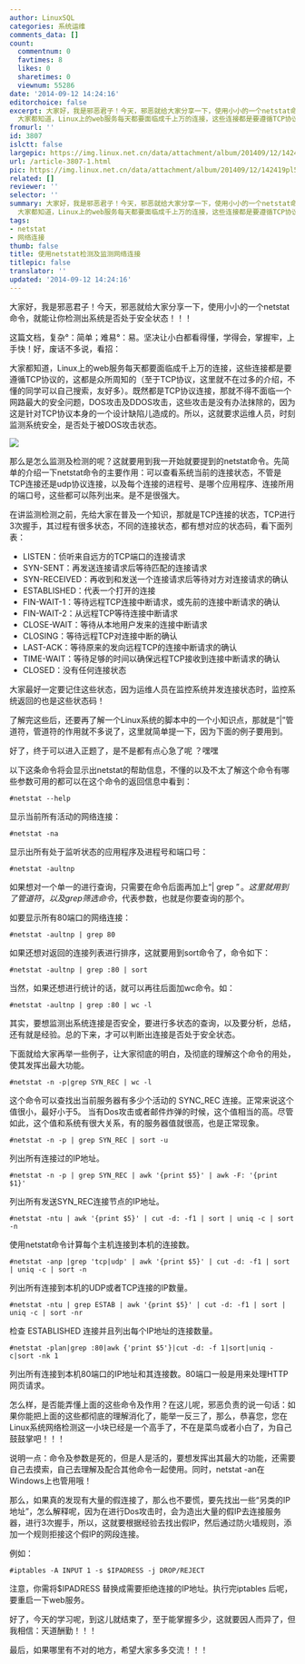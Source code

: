 ```yaml
---
author: LinuxSQL
categories: 系统运维
comments_data: []
count:
  commentnum: 0
  favtimes: 8
  likes: 0
  sharetimes: 0
  viewnum: 55286
date: '2014-09-12 14:24:16'
editorchoice: false
excerpt: 大家好，我是邪恶君子！今天，邪恶就给大家分享一下，使用小小的一个netstat命令，就能让你检测出系统是否处于安全状态！！！ 这篇文档，复杂：简单；难易：易。坚决让小白都看得懂，学得会，掌握牢，上手快！好，废话不多说，看招：
  大家都知道，Linux上的web服务每天都要面临成千上万的连接，这些连接都是要遵循TCP协议的，这都是众所周知的（至于TCP协议，这里就不在过多的介绍，不懂的同学可以自己搜索，友好多）。既然都是TCP协议连接，那就不得不面临一个网路最大的安全问题，DOS攻击及DDOS攻击，这些攻击是没有办法抹除的，因为这
fromurl: ''
id: 3807
islctt: false
largepic: https://img.linux.net.cn/data/attachment/album/201409/12/142419pl5uu9iwwxuxa25a.jpg
url: /article-3807-1.html
pic: https://img.linux.net.cn/data/attachment/album/201409/12/142419pl5uu9iwwxuxa25a.jpg.thumb.jpg
related: []
reviewer: ''
selector: ''
summary: 大家好，我是邪恶君子！今天，邪恶就给大家分享一下，使用小小的一个netstat命令，就能让你检测出系统是否处于安全状态！！！ 这篇文档，复杂：简单；难易：易。坚决让小白都看得懂，学得会，掌握牢，上手快！好，废话不多说，看招：
  大家都知道，Linux上的web服务每天都要面临成千上万的连接，这些连接都是要遵循TCP协议的，这都是众所周知的（至于TCP协议，这里就不在过多的介绍，不懂的同学可以自己搜索，友好多）。既然都是TCP协议连接，那就不得不面临一个网路最大的安全问题，DOS攻击及DDOS攻击，这些攻击是没有办法抹除的，因为这
tags:
- netstat
- 网络连接
thumb: false
title: 使用netstat检测及监测网络连接
titlepic: false
translator: ''
updated: '2014-09-12 14:24:16'
---
```


大家好，我是邪恶君子！今天，邪恶就给大家分享一下，使用小小的一个netstat命令，就能让你检测出系统是否处于安全状态！！！


这篇文档，复杂°：简单；难易°：易。坚决让小白都看得懂，学得会，掌握牢，上手快！好，废话不多说，看招：


大家都知道，Linux上的web服务每天都要面临成千上万的连接，这些连接都是要遵循TCP协议的，这都是众所周知的（至于TCP协议，这里就不在过多的介绍，不懂的同学可以自己搜索，友好多）。既然都是TCP协议连接，那就不得不面临一个网路最大的安全问题，DOS攻击及DDOS攻击，这些攻击是没有办法抹除的，因为这是针对TCP协议本身的一个设计缺陷儿造成的。所以，这就要求运维人员，时刻监测系统安全，是否处于被DOS攻击状态。


![](/data/attachment/album/201409/12/142419pl5uu9iwwxuxa25a.jpg)


那么是怎么监测及检测的呢？这就要用到我一开始就要提到的netstat命令。先简单的介绍一下netstat命令的主要作用：可以查看系统当前的连接状态，不管是TCP连接还是udp协议连接，以及每个连接的进程号、是哪个应用程序、连接所用的端口号，这些都可以陈列出来。是不是很强大。


在讲监测检测之前，先给大家在普及一个知识，那就是TCP连接的状态，TCP进行3次握手，其过程有很多状态，不同的连接状态，都有想对应的状态码，看下面列表：


* LISTEN：侦听来自远方的TCP端口的连接请求
* SYN-SENT：再发送连接请求后等待匹配的连接请求
* SYN-RECEIVED：再收到和发送一个连接请求后等待对方对连接请求的确认
* ESTABLISHED：代表一个打开的连接
* FIN-WAIT-1：等待远程TCP连接中断请求，或先前的连接中断请求的确认
* FIN-WAIT-2：从远程TCP等待连接中断请求
* CLOSE-WAIT：等待从本地用户发来的连接中断请求
* CLOSING：等待远程TCP对连接中断的确认
* LAST-ACK：等待原来的发向远程TCP的连接中断请求的确认
* TIME-WAIT：等待足够的时间以确保远程TCP接收到连接中断请求的确认
* CLOSED：没有任何连接状态


大家最好一定要记住这些状态，因为运维人员在监控系统并发连接状态时，监控系统返回的也是这些状态码！


了解完这些后，还要再了解一个Linux系统的脚本中的一个小知识点，那就是“|”管道符，管道符的作用就不多说了，这里就简单提一下，因为下面的例子要用到。


好了，终于可以进入正题了，是不是都有点心急了呢 ？嘿嘿


以下这条命令将会显示出netstat的帮助信息，不懂的以及不太了解这个命令有哪些参数可用的都可以在这个命令的返回信息中看到：



```
#netstat --help
```

显示当前所有活动的网络连接：



```
#netstat -na
```

显示出所有处于监听状态的应用程序及进程号和端口号：



```
#netstat -aultnp
```

如果想对一个单一的进行查询，只需要在命令后面再加上“| grep $”。这里就用到了管道符，以及grep筛选命令，$代表参数，也就是你要查询的那个。


如要显示所有80端口的网络连接：



```
#netstat -aultnp | grep 80
```

如果还想对返回的连接列表进行排序，这就要用到sort命令了，命令如下：



```
#netstat -aultnp | grep :80 | sort
```

当然，如果还想进行统计的话，就可以再往后面加wc命令。如：



```
#netstat -aultnp | grep :80 | wc -l
```

其实，要想监测出系统连接是否安全，要进行多状态的查询，以及要分析，总结，还有就是经验。总的下来，才可以判断出连接是否处于安全状态。


下面就给大家再举一些例子，让大家彻底的明白，及彻底的理解这个命令的用处，使其发挥出最大功能。



```
#netstat -n -p|grep SYN_REC | wc -l
```

这个命令可以查找出当前服务器有多少个活动的 SYNC\_REC 连接。正常来说这个值很小，最好小于5。 当有Dos攻击或者邮件炸弹的时候，这个值相当的高。尽管如此，这个值和系统有很大关系，有的服务器值就很高，也是正常现象。



```
#netstat -n -p | grep SYN_REC | sort -u
```

列出所有连接过的IP地址。



```
#netstat -n -p | grep SYN_REC | awk '{print $5}' | awk -F: '{print $1}'
```

列出所有发送SYN\_REC连接节点的IP地址。



```
#netstat -ntu | awk '{print $5}' | cut -d: -f1 | sort | uniq -c | sort -n
```

使用netstat命令计算每个主机连接到本机的连接数。



```
#netstat -anp |grep 'tcp|udp' | awk '{print $5}' | cut -d: -f1 | sort | uniq -c | sort -n
```

列出所有连接到本机的UDP或者TCP连接的IP数量。



```
#netstat -ntu | grep ESTAB | awk '{print $5}' | cut -d: -f1 | sort | uniq -c | sort -nr
```

检查 ESTABLISHED 连接并且列出每个IP地址的连接数量。



```
#netstat -plan|grep :80|awk {'print $5'}|cut -d: -f 1|sort|uniq -c|sort -nk 1
```

列出所有连接到本机80端口的IP地址和其连接数。80端口一般是用来处理HTTP网页请求。


怎么样，是否能弄懂上面的这些命令及作用？在这儿呢，邪恶负责的说一句话：如果你能把上面的这些都彻底的理解消化了，能举一反三了，那么，恭喜您，您在Linux系统网络检测这一小块已经是一个高手了，不在是菜鸟或者小白了，为自己鼓鼓掌吧！！！


说明一点：命令及参数是死的，但是人是活的，要想发挥出其最大的功能，还需要自己去摸索，自己去理解及配合其他命令一起使用。同时，netstat -an在Windows上也管用哦！


那么，如果真的发现有大量的假连接了，那么也不要慌，要先找出一些“另类的IP地址”，怎么解释呢，因为在进行Dos攻击时，会为造出大量的假IP去连接服务器，进行3次握手，所以，这就要根据经验去找出假IP，然后通过防火墙规则，添加一个规则拒接这个假IP的网段连接。


例如：



```
#iptables -A INPUT 1 -s $IPADRESS -j DROP/REJECT
```

注意，你需将$IPADRESS 替换成需要拒绝连接的IP地址。执行完iptables 后呢，要重启一下web服务。


好了，今天的学习呢，到这儿就结束了，至于能掌握多少，这就要因人而异了，但我相信：天道酬勤！！！


最后，如果哪里有不对的地方，希望大家多多交流！！！